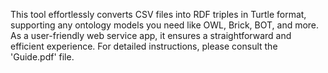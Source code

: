 This tool effortlessly converts CSV files into RDF triples in Turtle format, 
supporting any ontology models you need like OWL, Brick, BOT, and more. 
As a user-friendly web service app, it ensures a straightforward and efficient experience. 
For detailed instructions, please consult the 'Guide.pdf' file.
